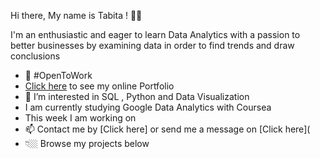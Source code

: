 Hi there, My name is Tabita ! 👋🏾

I'm an enthusiastic and eager to learn Data Analytics with a passion to better businesses by examining data  in order to find trends and draw conclusions 

* 🌱 #OpenToWork
* [Click here](https://www.tabitacharles.com/) to see my online Portfolio
*  👀 I’m interested in SQL , Python and Data Visualization 
*  I am currently studying Google Data Analytics with Coursea
*  This week I am working on 
* 📫 Contact me by [Click here] or send me a message on [Click here](
* 👇🏼 Browse my projects below 
 
<!---
tabitac/tabitac is a ✨ special ✨ repository because its `README.md` (this file) appears on your GitHub profile.
You can click the Preview link to take a look at your changes.
--->
